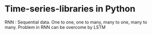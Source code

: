 # Time-series-libraries in Python

RNN : Sequential data. One to one, one to many, many to one, many to many.
Problem in RNN can be overcome by LSTM
